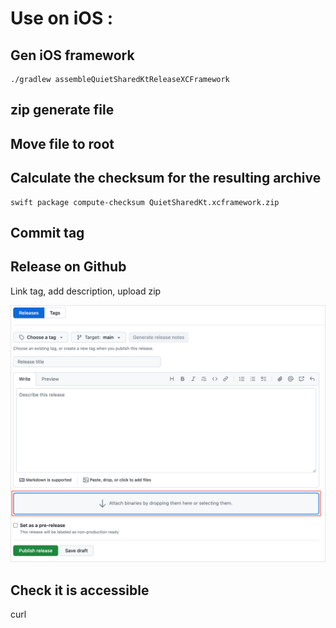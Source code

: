 # Use on iOS :


## Gen iOS framework
```
./gradlew assembleQuietSharedKtReleaseXCFramework
```

## zip generate file

## Move file to root
## Calculate the checksum for the resulting archive

```
swift package compute-checksum QuietSharedKt.xcframework.zip
```

## Commit tag

## Release on Github

Link tag, add description, upload zip

![](/images/github_release_description.png)

## Check it is accessible

curl <downloadable link to the uploaded XCFramework ZIP file>

## 